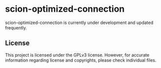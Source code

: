 # scion-optimized-connection

scion-optimized-connection is currently under development and updated frequently.

## License
This project is licensed under the GPLv3 license. However, for accurate information regarding license and copyrights, please check individual files.
